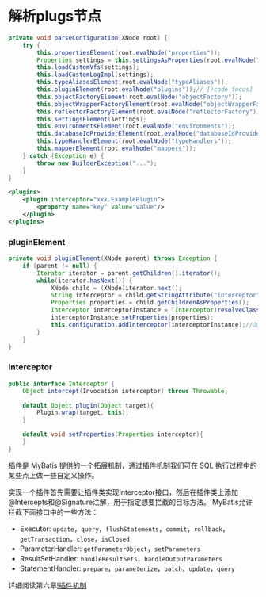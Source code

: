 # 解析plugs节点
```java
private void parseConfiguration(XNode root) {
    try {
        this.propertiesElement(root.evalNode("properties"));
        Properties settings = this.settingsAsProperties(root.evalNode("settings"));
        this.loadCustomVfs(settings);
        this.loadCustomLogImpl(settings);
        this.typeAliasesElement(root.evalNode("typeAliases"));
        this.pluginElement(root.evalNode("plugins"));// [!code focus]
        this.objectFactoryElement(root.evalNode("objectFactory"));
        this.objectWrapperFactoryElement(root.evalNode("objectWrapperFactory"));
        this.reflectorFactoryElement(root.evalNode("reflectorFactory"));
        this.settingsElement(settings);
        this.environmentsElement(root.evalNode("environments"));
        this.databaseIdProviderElement(root.evalNode("databaseIdProvider"));
        this.typeHandlerElement(root.evalNode("typeHandlers"));
        this.mapperElement(root.evalNode("mappers"));
    } catch (Exception e) {
        throw new BuilderException("...");
    }
}
```
```xml
<plugins> 
    <plugin interceptor="xxx.ExamplePlugin"> 
        <property name="key" value="value"/> 
    </plugin> 
</plugins> 
```
### pluginElement
```java
private void pluginElement(XNode parent) throws Exception {
    if (parent != null) {
        Iterator iterator = parent.getChildren().iterator();
        while(iterator.hasNext()) {
            XNode child = (XNode)iterator.next();
            String interceptor = child.getStringAttribute("interceptor");
            Properties properties = child.getChildrenAsProperties();
            Interceptor interceptorInstance = (Interceptor)resolveClass(interceptor).newInstance();//存到typeAliases里// [!code hl]
            interceptorInstance.setProperties(properties);
            this.configuration.addInterceptor(interceptorInstance);//加入InterceptorChain// [!code hl]
        }
    }
}
```
### Interceptor
```java
public interface Interceptor {
    Object intercept(Invocation interceptor) throws Throwable;

    default Object plugin(Object target){
		Plugin.wrap(target, this);
	}

    default void setProperties(Properties interceptor){
	}
}
```

插件是 MyBatis 提供的一个拓展机制，通过插件机制我们可在 SQL 执行过程中的某些点上做一些自定义操作。
    
实现一个插件首先需要让插件类实现Interceptor接口，然后在插件类上添加@Intercepts和@Signature注解，用于指定想要拦截的目标方法。
MyBatis允许拦截下面接口中的一些方法： 
- Executor: `update`，`query`，`flushStatements`，`commit`，`rollback`，`getTransaction`，`close`，`isClosed` 
- ParameterHandler: `getParameterObject`，`setParameters` 
- ResultSetHandler: `handleResultSets`，`handleOutputParameters` 
- StatementHandler: `prepare`，`parameterize`，`batch`，`update`，`query`

详细阅读第六章[!插件机制]()